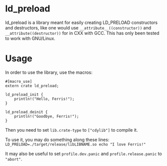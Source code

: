 # ld_preload

ld_preload is a library meant for easily creating LD_PRELOAD constructors and destructors, like one would use `__attribute__((constructor))` and `__attribute((destructor))` for in CXX with GCC. This has only been tested to work with GNU/Linux.

# Usage

In order to use the library, use the macros:

```
#[macro_use]
extern crate ld_preload;

ld_preload_init {
    println!("Hello, Ferris!");
}

ld_preload_deinit {
    println!("Goodbye, Ferris!");
}
```

Then you need to set `lib.crate-type` to `["cdylib"]` to compile it.

To use it, you may do something along these lines: `LD_PRELOAD=./target/release/libLIBNAME.so echo "I love Ferris!"`

It may also be useful to set `profile.dev.panic` and `profile.release.panic` to `"abort"`.
